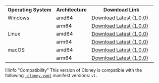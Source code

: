 <div class="md-typeset__scrollwrap">
  <div class="md-typeset__table">
    <table >
      <tr>
        <th>Operating System</th>
        <th>Architecture</th>
        <th>Download Link</th>
      </tr>
      <tr>
        <td>Windows</td>
        <td>amd64</td>
        <td>
          <a
            class="md-button md-button--primary download-windows-amd64"
            style="margin-right: 10px; position: relative;"
            href="https://github.com/ArthurSudbrackIbarra/cloney/releases/download/1.0.0/cloney-windows-amd64.zip"
            >Download Latest (1.0.0)</a
          >
        </td>
      </tr>
      <tr>
        <td></td>
        <td>arm64</td>
        <td>
          <a
            class="md-button md-button--primary download-windows-arm64"
            style="margin-right: 10px; position: relative;"
            href="https://github.com/ArthurSudbrackIbarra/cloney/releases/download/1.0.0/cloney-windows-arm64.zip"
            >Download Latest (1.0.0)</a
          >
        </td>
      </tr>
      <tr>
        <td>Linux</td>
        <td>amd64</td>
        <td>
          <a
            class="md-button md-button--primary download-linux-amd64"
            style="margin-right: 10px; position: relative;"
            href="https://github.com/ArthurSudbrackIbarra/cloney/releases/download/1.0.0/cloney-linux-amd64.zip"
            >Download Latest (1.0.0)</a
          >
        </td>
      </tr>
      <tr>
        <td></td>
        <td>arm64</td>
        <td>
          <a
            class="md-button md-button--primary download-linux-arm64"
            style="margin-right: 10px; position: relative;"
            href="https://github.com/ArthurSudbrackIbarra/cloney/releases/download/1.0.0/cloney-linux-arm64.zip"
            >Download Latest (1.0.0)</a
          >
        </td>
      </tr>
      <tr>
        <td>macOS</td>
        <td>amd64</td>
        <td>
          <a
            class="md-button md-button--primary download-macos-amd64"
            style="margin-right: 10px; position: relative;"
            href="https://github.com/ArthurSudbrackIbarra/cloney/releases/download/1.0.0/cloney-macos-amd64.zip"
            >Download Latest (1.0.0)</a
          >
        </td>
      </tr>
      <tr>
        <td></td>
        <td>arm64</td>
        <td>
          <a
            class="md-button md-button--primary download-macos-arm64"
            style="margin-right: 10px; position: relative;"
            href="https://github.com/ArthurSudbrackIbarra/cloney/releases/download/1.0.0/cloney-macos-arm64.zip"
            >Download Latest (1.0.0)</a
          >
        </td>
      </tr>
    </table>
  </div>
</div>

!!!info "Compatibility"
    This version of Cloney is compatible with the following [`.cloney.yaml`](creators/cloney-metadata-file.md) manifest versions: `v1`.

